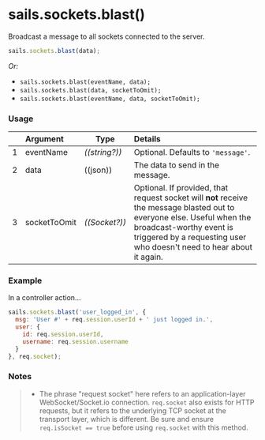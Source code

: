 # sails.sockets.blast()

Broadcast a message to all sockets connected to the server.

```javascript
sails.sockets.blast(data);
```

_Or:_
+ `sails.sockets.blast(eventName, data);`
+ `sails.sockets.blast(data, socketToOmit);`
+ `sails.sockets.blast(eventName, data, socketToOmit);`



### Usage

|   |          Argument           | Type                | Details                                                           |
|---| :-------------------------- | ------------------- |:----------------------------------------------------------------- |
| 1 |        eventName            | _((string?))_         | Optional. Defaults to `'message'`.
| 2 |        data                 | ((json))            | The data to send in the message.
| 3 |         socketToOmit        | _((Socket?))_         | Optional. If provided, that request socket will **not** receive the message blasted out to everyone else.  Useful when the broadcast-worthy event is triggered by a requesting user who doesn't need to hear about it again.




### Example

In a controller action...

```javascript
sails.sockets.blast('user_logged_in', {
  msg: 'User #' + req.session.userId + ' just logged in.',
  user: {
    id: req.session.userId,
    username: req.session.username
  }
}, req.socket);
```

### Notes
> + The phrase "request socket" here refers to an application-layer WebSocket/Socket.io connection.  `req.socket` also exists for HTTP requests, but it refers to the underlying TCP socket at the transport layer, which is different.  Be sure and ensure `req.isSocket == true` before using `req.socket` with this method.


<docmeta name="displayName" value="sails.sockets.blast()">

